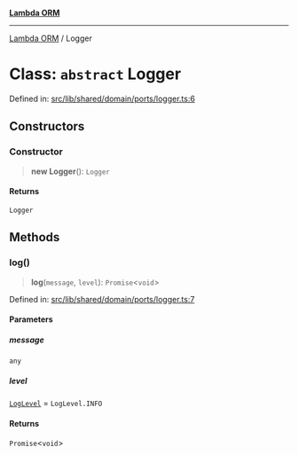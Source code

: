 [**Lambda ORM**](../README.md)

***

[Lambda ORM](../README.md) / Logger

# Class: `abstract` Logger

Defined in: [src/lib/shared/domain/ports/logger.ts:6](https://github.com/lambda-orm/lambdaorm-base/blob/5f10bdc7d0f008296efbcbe89bc2bf1ed03aaaef/src/lib/shared/domain/ports/logger.ts#L6)

## Constructors

### Constructor

> **new Logger**(): `Logger`

#### Returns

`Logger`

## Methods

### log()

> **log**(`message`, `level`): `Promise`\<`void`\>

Defined in: [src/lib/shared/domain/ports/logger.ts:7](https://github.com/lambda-orm/lambdaorm-base/blob/5f10bdc7d0f008296efbcbe89bc2bf1ed03aaaef/src/lib/shared/domain/ports/logger.ts#L7)

#### Parameters

##### message

`any`

##### level

[`LogLevel`](../enumerations/LogLevel.md) = `LogLevel.INFO`

#### Returns

`Promise`\<`void`\>
